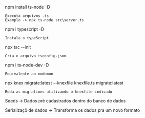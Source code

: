 npm install ts-node -D

	Executa arquivos .ts
	Exemplo -> npx ts-node src\server.ts

npm i typescript -D

	Instala o typeScript

npx tsc --init

	Cria o arquivo tsconfig.json

npm i ts-node-dev -D

	Equivalente ao nodemon

npx knex migrate:latest --knexfile knexfile.ts migrate:latest

	Roda as migrations utilizando o knexfile indicado


Seeds -> Dados pré cadastrados dentro do banco de dados

Serializaçõ de dados -> Transforma os dados pra um novo formato